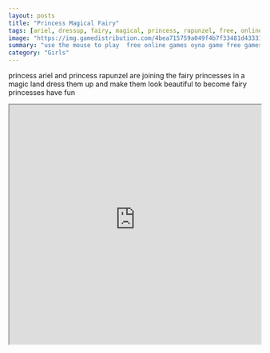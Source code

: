 ```yaml
---
layout: posts
title: "Princess Magical Fairy"
tags: [ariel, dressup, fairy, magical, princess, rapunzel, free, online, games, oyna, game, free, games, play, play, games]
image: "https://img.gamedistribution.com/4bea715759a049f4b7f33481d4333136.jpg"
summary: "use the mouse to play  free online games oyna game free games play play games"
category: "Girls"
---
```


princess ariel and princess rapunzel are joining the fairy princesses in a magic land dress them up and make them look beautiful to become fairy princesses have fun

<iframe width="100%" height="480px;" src="https://flash.gamedistribution.com?game=4bea715759a049f4b7f33481d4333136"></iframe>